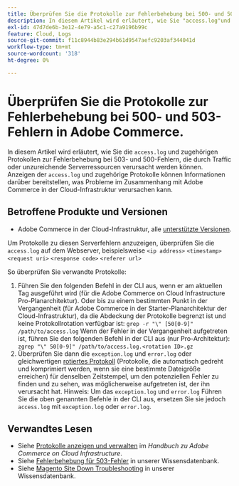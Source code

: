 ```yaml
---
title: Überprüfen Sie die Protokolle zur Fehlerbehebung bei 500- und 503-Fehlern in Adobe Commerce.
description: In diesem Artikel wird erläutert, wie Sie "access.log"und die zugehörigen Protokolle überprüfen können, um Fehler der Typen 503 und 500 zu beheben, die durch Datenverkehr oder unzureichende Serverressourcen verursacht werden können. Die Anzeige von "access.log"und zugehörigen Protokollen kann Informationen darüber liefern, welche Probleme im Zusammenhang mit Adobe Commerce in der Cloud-Infrastruktur auftreten können.
exl-id: 47d7de6b-3e12-4e79-a5c1-c27a9196b99c
feature: Cloud, Logs
source-git-commit: f11c8944b83e294b61d9547aefc9203af344041d
workflow-type: tm+mt
source-wordcount: '318'
ht-degree: 0%

---
```


# Überprüfen Sie die Protokolle zur Fehlerbehebung bei 500- und 503-Fehlern in Adobe Commerce.

In diesem Artikel wird erläutert, wie Sie die `access.log` und zugehörigen Protokollen zur Fehlerbehebung bei 503- und 500-Fehlern, die durch Traffic oder unzureichende Serverressourcen verursacht werden können. Anzeigen der `access.log` und zugehörige Protokolle können Informationen darüber bereitstellen, was Probleme im Zusammenhang mit Adobe Commerce in der Cloud-Infrastruktur verursachen kann.

<!--
Bob - not in TOC
-->

## Betroffene Produkte und Versionen

* Adobe Commerce in der Cloud-Infrastruktur, alle [unterstützte Versionen](https://experienceleague.adobe.com/docs/commerce-operations/release/planning/lifecycle-policy.html).

Um Protokolle zu diesen Serverfehlern anzuzeigen, überprüfen Sie die `access.log` auf dem Webserver, beispielsweise `<ip address>` `<timestamp>` `<request uri>` `<response code>` `<referer url>`

So überprüfen Sie verwandte Protokolle:

1. Führen Sie den folgenden Befehl in der CLI aus, wenn er am aktuellen Tag ausgeführt wird (für die Adobe Commerce on Cloud Infrastructure Pro-Planarchitektur). Oder bis zu einem bestimmten Punkt in der Vergangenheit (für Adobe Commerce in der Starter-Planarchitektur der Cloud-Infrastruktur), da die Abdeckung der Protokolle begrenzt ist und keine Protokollrotation verfügbar ist: `grep -r "\" [50[0-9]" /path/to/access.log` Wenn der Fehler in der Vergangenheit aufgetreten ist, führen Sie den folgenden Befehl in der CLI aus (nur Pro-Architektur): `zgrep "\" 50[0-9]" /path/to/access.log.<rotation ID>.gz`
1. Überprüfen Sie dann die `exception.log` und `error.log` oder gleichwertigen [rotiertes Protokoll](https://experienceleague.adobe.com/docs/commerce-operations/installation-guide/next-steps/configuration.html#log-rotation) (Protokolle, die automatisch gedreht und komprimiert werden, wenn sie eine bestimmte Dateigröße erreichen) für denselben Zeitstempel, um den potenziellen Fehler zu finden und zu sehen, was möglicherweise aufgetreten ist, der ihn verursacht hat. Hinweis: Um das `exception.log` und `error.log` Führen Sie die oben genannten Befehle in der CLI aus, ersetzen Sie sie jedoch `access.log` mit `exception.log` oder `error.log`.

## Verwandtes Lesen

* Siehe [Protokolle anzeigen und verwalten](https://experienceleague.adobe.com/docs/commerce-cloud-service/user-guide/develop/test/log-locations.html) im *Handbuch zu Adobe Commerce on Cloud Infrastructure*.
* Siehe [Fehlerbehebung für 503-Fehler](/help/troubleshooting/miscellaneous/troubleshooting-503-errors.md) in unserer Wissensdatenbank.
* Siehe [Magento Site Down Troubleshooting](/help/troubleshooting/site-down-or-unresponsive/magento-site-down-troubleshooter.md) in unserer Wissensdatenbank.

